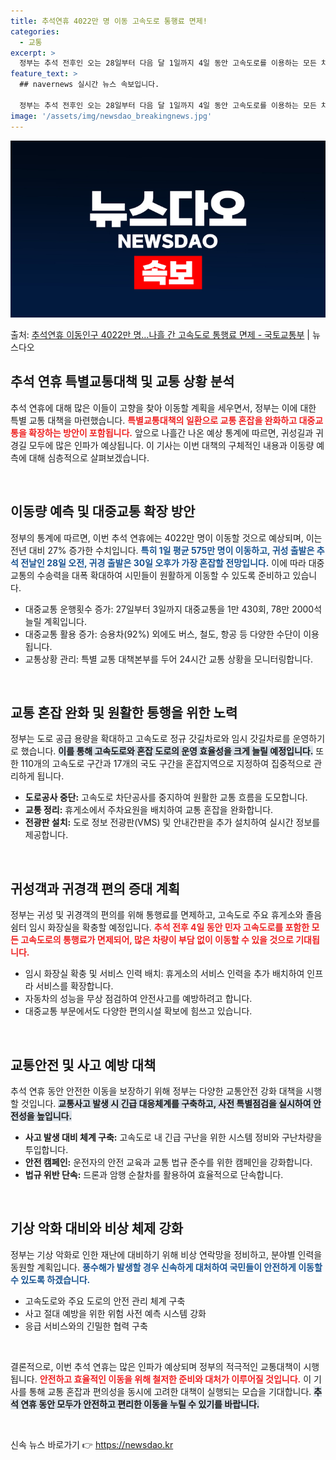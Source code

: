 ```yaml
---
title: 추석연휴 4022만 명 이동 고속도로 통행료 면제!
categories:
  - 교통
excerpt: >
  정부는 추석 전후인 오는 28일부터 다음 달 1일까지 4일 동안 고속도로를 이용하는 모든 차량의 통행료를 면…
feature_text: >
  ## navernews 실시간 뉴스 속보입니다.

  정부는 추석 전후인 오는 28일부터 다음 달 1일까지 4일 동안 고속도로를 이용하는 모든 차량의 통행료를 면…
image: '/assets/img/newsdao_breakingnews.jpg'
---
```


![뉴스다오 속보](/assets/img/newsdao_breakingnews.jpg)

<p>출처: <a href="https://newsdao.kr/2040" rel="dofollow">추석연휴 이동인구 4022만 명…나흘 간 고속도로 통행료 면제 - 국토교통부</a> | 뉴스다오</p>

<h2 data-ke-size="size26">추석 연휴 특별교통대책 및 교통 상황 분석</h2>

<p data-ke-size="size16">추석 연휴에 대해 많은 이들이 고향을 찾아 이동할 계획을 세우면서, 정부는 이에 대한 특별 교통 대책을 마련했습니다. <b><span style="color: #ee2323;">특별교통대책의 일환으로 교통 혼잡을 완화하고 대중교통을 확장하는 방안이 포함됩니다.</span></b> 앞으로 나흘간 나온 예상 통계에 따르면, 귀성길과 귀경길 모두에 많은 인파가 예상됩니다. 이 기사는 이번 대책의 구체적인 내용과 이동량 예측에 대해 심층적으로 살펴보겠습니다.</p>

<p data-ke-size="size16">&nbsp;</p>

<h2 data-ke-size="size26">이동량 예측 및 대중교통 확장 방안</h2>

<p data-ke-size="size16">정부의 통계에 따르면, 이번 추석 연휴에는 4022만 명이 이동할 것으로 예상되며, 이는 전년 대비 27% 증가한 수치입니다. <b><span style="color: #1a5490;">특히 1일 평균 575만 명이 이동하고, 귀성 출발은 추석 전날인 28일 오전, 귀경 출발은 30일 오후가 가장 혼잡할 전망입니다.</span></b> 이에 따라 대중교통의 수송력을 대폭 확대하여 시민들이 원활하게 이동할 수 있도록 준비하고 있습니다.</p>

<ul>
    <li>대중교통 운행횟수 증가: 27일부터 3일까지 대중교통을 1만 430회, 78만 2000석 늘릴 계획입니다.</li>
    <li>대중교통 활용 증가: 승용차(92%) 외에도 버스, 철도, 항공 등 다양한 수단이 이용됩니다.</li>
    <li>교통상황 관리: 특별 교통 대책본부를 두어 24시간 교통 상황을 모니터링합니다.</li>
</ul>

<p data-ke-size="size16">&nbsp;</p>

<h2 data-ke-size="size26">교통 혼잡 완화 및 원활한 통행을 위한 노력</h2>

<p data-ke-size="size16">정부는 도로 공급 용량을 확대하고 고속도로 정규 갓길차로와 임시 갓길차로를 운영하기로 했습니다. <b><span style="background-color: #21538527;">이를 통해 고속도로와 혼잡 도로의 운영 효율성을 크게 늘릴 예정입니다.</span></b> 또한 110개의 고속도로 구간과 17개의 국도 구간을 혼잡지역으로 지정하여 집중적으로 관리하게 됩니다.</p>

<ul>
    <li><b>도로공사 중단:</b> 고속도로 차단공사를 중지하여 원활한 교통 흐름을 도모합니다.</li>
    <li><b>교통 정리:</b> 휴게소에서 주차요원을 배치하여 교통 혼잡을 완화합니다.</li>
    <li><b>전광판 설치:</b> 도로 정보 전광판(VMS) 및 안내간판을 추가 설치하여 실시간 정보를 제공합니다.</li>
</ul>

<p data-ke-size="size16">&nbsp;</p>

<h2 data-ke-size="size26">귀성객과 귀경객 편의 증대 계획</h2>

<p data-ke-size="size16">정부는 귀성 및 귀경객의 편의를 위해 통행료를 면제하고, 고속도로 주요 휴게소와 졸음쉼터 임시 화장실을 확충할 예정입니다. <b><span style="color: #ee2323;">추석 전후 4일 동안 민자 고속도로를 포함한 모든 고속도로의 통행료가 면제되어, 많은 차량이 부담 없이 이동할 수 있을 것으로 기대됩니다.</span></b> </p>

<ul>
    <li>임시 화장실 확충 및 서비스 인력 배치: 휴게소의 서비스 인력을 추가 배치하여 인프라 서비스를 확장합니다.</li>
    <li>자동차의 성능을 무상 점검하여 안전사고를 예방하려고 합니다.</li>
    <li>대중교통 부문에서도 다양한 편의시설 확보에 힘쓰고 있습니다.</li>
</ul>

<p data-ke-size="size16">&nbsp;</p>

<h2 data-ke-size="size26">교통안전 및 사고 예방 대책</h2>

<p data-ke-size="size16">추석 연휴 동안 안전한 이동을 보장하기 위해 정부는 다양한 교통안전 강화 대책을 시행할 것입니다. <b><span style="background-color: #21538527;">교통사고 발생 시 긴급 대응체계를 구축하고, 사전 특별점검을 실시하여 안전성을 높입니다.</span></b> </p>

<ul>
    <li><b>사고 발생 대비 체계 구축:</b> 고속도로 내 긴급 구난을 위한 시스템 정비와 구난차량을 투입합니다.</li>
    <li><b>안전 캠페인:</b> 운전자의 안전 교육과 교통 법규 준수를 위한 캠페인을 강화합니다.</li>
    <li><b>법규 위반 단속:</b> 드론과 암행 순찰차를 활용하여 효율적으로 단속합니다.</li>
</ul>

<p data-ke-size="size16">&nbsp;</p>

<h2 data-ke-size="size26">기상 악화 대비와 비상 체제 강화</h2>

<p data-ke-size="size16">정부는 기상 악화로 인한 재난에 대비하기 위해 비상 연락망을 정비하고, 분야별 인력을 동원할 계획입니다. <b><span style="color: #1a5490;">풍수해가 발생할 경우 신속하게 대처하여 국민들이 안전하게 이동할 수 있도록 하겠습니다.</span></b> </p>

<ul>
    <li>고속도로와 주요 도로의 안전 관리 체계 구축</li>
    <li>사고 절대 예방을 위한 위험 사전 예측 시스템 강화</li>
    <li>응급 서비스와의 긴밀한 협력 구축</li>
</ul>

<p data-ke-size="size16">&nbsp;</p>

<p data-ke-size="size16">결론적으로, 이번 추석 연휴는 많은 인파가 예상되며 정부의 적극적인 교통대책이 시행됩니다. <b><span style="color: #ee2323;">안전하고 효율적인 이동을 위해 철저한 준비와 대처가 이루어질 것입니다.</span></b> 이 기사를 통해 교통 혼잡과 편의성을 동시에 고려한 대책이 실행되는 모습을 기대합니다. <b><span style="background-color: #21538527;">추석 연휴 동안 모두가 안전하고 편리한 이동을 누릴 수 있기를 바랍니다.</span></b></p>

<p data-ke-size="size16">&nbsp;</p> 

신속 뉴스 바로가기 👉 <a href="https://newsdao.kr" rel="dofollow">https://newsdao.kr</a>


